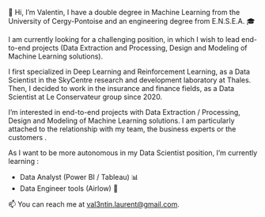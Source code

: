 👋 Hi, I’m Valentin, I have a double degree in Machine Learning from the University of Cergy-Pontoise and an engineering degree from E.N.S.E.A. 🎓

I am currently looking for a challenging position, in which I wish to lead end-to-end projects (Data Extraction and Processing, Design and Modeling of Machine Learning solutions).

I first specialized in Deep Learning and Reinforcement Learning, as a Data Scientist in the SkyCentre research and development laboratory at Thales. 
Then, I decided to work in the insurance and finance fields, as a Data Scientist at Le Conservateur group since 2020.

I’m interested in end-to-end projects with Data Extraction / Processing, Design and Modeling of Machine Learning solutions. I am particularly attached to the relationship with my team, the business experts or the customers .

As I want to be more autonomous in my Data Scientist position, I’m currently learning :
- Data Analyst (Power BI / Tableau) 📊
- Data Engineer tools (Airlow) 🔩


📫 You can reach me at val3ntin.laurent@gmail.com.

<!---
Val3nt-ML/Val3nt-ML is a ✨ special ✨ repository because its `README.md` (this file) appears on your GitHub profile.
You can click the Preview link to take a look at your changes.
--->
